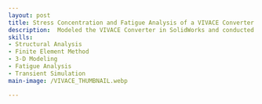 ```yaml
---
layout: post
title: Stress Concentration and Fatigue Analysis of a VIVACE Converter
description:  Modeled the VIVACE Converter in SolidWorks and conducted detailed FEA to evaluate structural performance under dynamic marine conditions. Identified critical stress concentration areas and performed transient structural simulations in ANSYS to assess time-dependent stress response. Integrated OpenFOAM-generated hydrodynamic force data to conduct fatigue analysis, predicting long-term durability and system reliability under cyclic loading.
skills: 
- Structural Analysis
- Finite Element Method
- 3-D Modeling
- Fatigue Analysis
- Transient Simulation
main-image: /VIVACE_THUMBNAIL.webp

---
```

